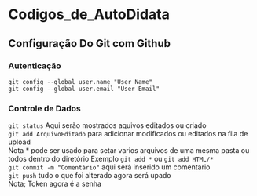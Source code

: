 # Codigos_de_AutoDidata

## Configuração Do Git com Github

### Autenticação
`git config --global user.name "User Name"` <br />
`git config --global user.email "User Email"` <br />

### Controle de Dados
`git status` Aqui serão mostrados aquivos editados ou criado <br />
`git add ArquivoEditado` para adicionar modificados ou editados na fila de upload <br />
Nota * pode ser usado para setar varios arquivos de uma mesma pasta ou todos dentro do diretório Exemplo `git add *` ou `git add HTML/*` <br />
`git commit -m "Comentário"` aqui será inserido um comentario <br />
`git push` tudo o que foi alterado agora será upado <br />
Nota; Token agora é a senha

